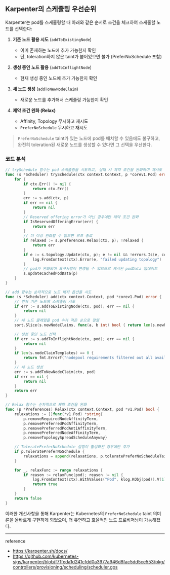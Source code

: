 ## Karpenter의 스케줄링 우선순위

Karpenter는 pod를 스케줄링할 때 아래와 같은 순서로 조건을 체크하여 스케줄할 노드를 선택한다:

1. **기존 노드 활용 시도** (`addToExistingNode`)

   - 이미 존재하는 노드에 추가 가능한지 확인
   - 단, toleration하지 않은 taint가 붙어있으면 불가 (PreferNoSchedule 포함)

2. **생성 중인 노드 활용** (`addToInflightNode`)

   - 현재 생성 중인 노드에 추가 가능한지 확인

3. **새 노드 생성** (`addToNewNodeClaim`)

   - 새로운 노드를 추가해서 스케줄링 가능한지 확인

4. **제약 조건 완화 (Relax)**
   - Affinity, Topology 무시하고 재시도
   - `PreferNoSchedule` 무시하고 재시도

> `PreferNoSchedule` taint가 있는 노드에 pod를 배치할 수 있음에도 불구하고, 완전히 toleration된 새로운 노드를 생성할 수 있다면 그 선택을 우선한다.

### 코드 분석

```go
// trySchedule 함수는 pod 스케줄링을 시도하고, 실패 시 제약 조건을 완화하며 재시도
func (s *Scheduler) trySchedule(ctx context.Context, p *corev1.Pod) error {
    for {
        if ctx.Err() != nil {
            return ctx.Err()
        }
        err := s.add(ctx, p)
        if err == nil {
            return nil
        }
        // Reserved offering error가 아닌 경우에만 제약 조건 완화
        if IsReservedOfferingError(err) {
            return err
        }
        // 더 이상 완화할 수 없으면 루프 종료
        if relaxed := s.preferences.Relax(ctx, p); !relaxed {
            return err
        }
        if e := s.topology.Update(ctx, p); e != nil && !errors.Is(e, context.DeadlineExceeded) {
            log.FromContext(ctx).Error(e, "failed updating topology")
        }
        // pod가 완화되어 요구사항이 변경될 수 있으므로 캐시된 podData 업데이트
        s.updateCachedPodData(p)
    }
}

// add 함수는 순차적으로 노드 배치 옵션을 시도
func (s *Scheduler) add(ctx context.Context, pod *corev1.Pod) error {
    // 먼저 기존 노드에 스케줄링 시도
    if err := s.addToExistingNode(ctx, pod); err == nil {
        return nil
    }
    // 새 노드 클레임을 pod 수가 적은 순으로 정렬
    sort.Slice(s.newNodeClaims, func(a, b int) bool { return len(s.newNodeClaims[a].Pods) < len(s.newNodeClaims[b].Pods) })

    // 생성 중인 노드 선택
    if err := s.addToInflightNode(ctx, pod); err == nil {
        return nil
    }
    if len(s.nodeClaimTemplates) == 0 {
        return fmt.Errorf("nodepool requirements filtered out all available instance types")
    }
    // 새 노드 생성
    err := s.addToNewNodeClaim(ctx, pod)
    if err == nil {
        return nil
    }
    return err
}

// Relax 함수는 순차적으로 제약 조건을 완화
func (p *Preferences) Relax(ctx context.Context, pod *v1.Pod) bool {
    relaxations := []func(*v1.Pod) *string{
        p.removeRequiredNodeAffinityTerm,
        p.removePreferredPodAffinityTerm,
        p.removePreferredPodAntiAffinityTerm,
        p.removePreferredNodeAffinityTerm,
        p.removeTopologySpreadScheduleAnyway}

    // ToleratePreferNoSchedule 설정이 활성화된 경우에만 추가
    if p.ToleratePreferNoSchedule {
        relaxations = append(relaxations, p.toleratePreferNoScheduleTaints)
    }

    for _, relaxFunc := range relaxations {
        if reason := relaxFunc(pod); reason != nil {
            log.FromContext(ctx).WithValues("Pod", klog.KObj(pod)).V(1).Info(fmt.Sprintf("relaxing soft constraints for pod since it previously failed to schedule, %s", lo.FromPtr(reason)))
            return true
        }
    }
    return false
}
```

이러한 개선사항을 통해 Karpenter는 Kubernetes의 `PreferNoSchedule` taint 의미론을 올바르게 구현하게 되었으며, 더 유연하고 효율적인 노드 프로비저닝이 가능해졌다.

---

reference

- https://karpenter.sh/docs/
- https://github.com/kubernetes-sigs/karpenter/blob/f71feda1d241cfdd0a3977a946d8fac5dd5ce553/pkg/controllers/provisioning/scheduling/scheduler.gos

